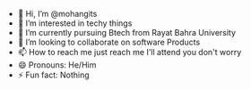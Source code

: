 - 👋 Hi, I’m @mohangits
- 👀 I’m interested in techy things
- 🌱 I’m currently pursuing Btech from Rayat Bahra University
- 💞️ I’m looking to collaborate on software Products
- 📫 How to reach me just reach me I'll attend you don't worry
- 😄 Pronouns: He/Him
- ⚡ Fun fact: Nothing

<!---
mohangits/mohangits is a ✨ special ✨ repository because its `README.md` (this file) appears on your GitHub profile.
You can click the Preview link to take a look at your changes.
--->
